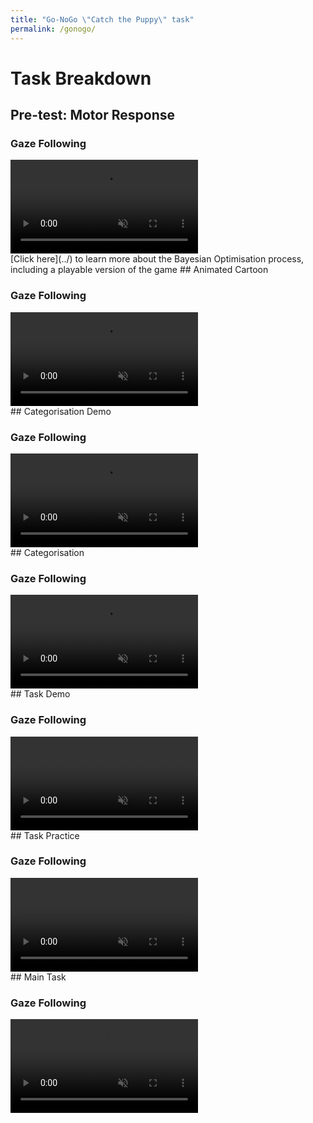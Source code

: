 ```yaml
---
title: "Go-NoGo \"Catch the Puppy\" task"
permalink: /gonogo/
---
```


# Task Breakdown
## Pre-test: Motor Response
<div class="FlexContainer">
  <div class="FlexContainerCol">
    <h3>Gaze Following</h3>
    <div class="FlexContainer">
      <video id="GDP" src="../Video/GDP.mp4" autoplay muted loop preload></video>
    </div>
  </div>
</div>
[Click here](../) to learn more about the Bayesian Optimisation process, including a playable version of the game
## Animated Cartoon
<div class="FlexContainer">
  <div class="FlexContainerCol">
    <h3>Gaze Following</h3>
    <div class="FlexContainer">
      <video id="GDP" src="../Video/GDP.mp4" autoplay muted loop preload></video>
    </div>
  </div>
</div>
## Categorisation Demo
<div class="FlexContainer">
  <div class="FlexContainerCol">
    <h3>Gaze Following</h3>
    <div class="FlexContainer">
      <video id="GDP" src="../Video/GDP.mp4" autoplay muted loop preload></video>
    </div>
  </div>
</div>
## Categorisation
<div class="FlexContainer">
  <div class="FlexContainerCol">
    <h3>Gaze Following</h3>
    <div class="FlexContainer">
      <video id="GDP" src="../Video/GDP.mp4" autoplay muted loop preload></video>
    </div>
  </div>
</div>
## Task Demo
<div class="FlexContainer">
  <div class="FlexContainerCol">
    <h3>Gaze Following</h3>
    <div class="FlexContainer">
      <video id="GDP" src="../Video/GDP.mp4" autoplay muted loop preload></video>
    </div>
  </div>
</div>
## Task Practice
<div class="FlexContainer">
  <div class="FlexContainerCol">
    <h3>Gaze Following</h3>
    <div class="FlexContainer">
      <video id="GDP" src="../Video/GDP.mp4" autoplay muted loop preload></video>
    </div>
  </div>
</div>
## Main Task
<div class="FlexContainer">
  <div class="FlexContainerCol">
    <h3>Gaze Following</h3>
    <div class="FlexContainer">
      <video id="GDP" src="../Video/GDP.mp4" autoplay muted loop preload></video>
    </div>
  </div>
</div>

<script>
var vid = document.getElementById("myVideo");
function toggleMute(el) { 
    var vidId = el.getAttribute('controlledVideoId');
    var vid = document.getElementById(vidId);
    vid.muted = !vid.muted;
    el.src = vid.muted ? "../volumeOff.png" : "../volumeOn.png";
}
</script>
